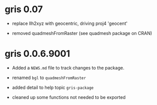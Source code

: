 # gris 0.07

* replace llh2xyz with geocentric, driving proj4 'geocent'

* removed quadmeshFromRaster (see quadmesh package on CRAN)

# gris 0.0.6.9001

* Added a `NEWS.md` file to track changes to the package.

* renamed `bgl` to `quadmeshFromRaster`

* added detail to help topic `gris-package`

* cleaned up some functions not needed to be exported 